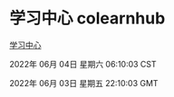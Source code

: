 # 学习中心 colearnhub
[学习中心](http://59.174.27.195:56308/colearnhub/)

2022年 06月 04日 星期六 06:10:03 CST

2022年 06月 03日 星期五 22:10:03 GMT
